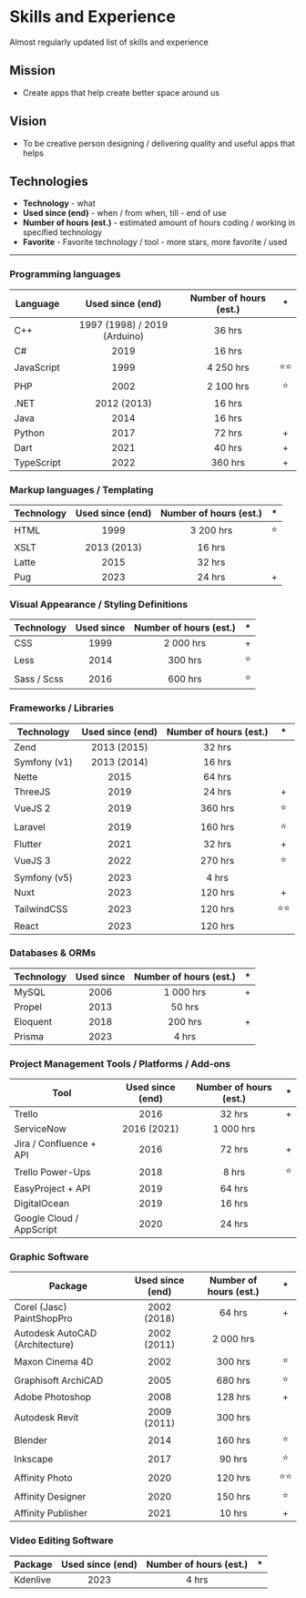 # Skills and Experience
Almost regularly updated list of skills and experience

## Mission

- Create apps that help create better space around us

## Vision

- To be creative person designing / delivering quality and useful apps that helps

## Technologies

- **Technology** - what
- **Used since (end)** - when / from when, till - end of use
- **Number of hours (est.)** - estimated amount of hours coding / working in specified technology
- **Favorite** - Favorite technology / tool - more stars, more favorite / used
____

### Programming languages

| Language | Used since (end) | Number of hours (est.) | * |
| --- | :---: | :---: | :---: |
| C++ | 1997 (1998) / 2019 (Arduino) | 36 hrs | |
| C# | 2019 | 16 hrs | |
| JavaScript | 1999 | 4 250 hrs | ⭐⭐ |
| PHP | 2002 | 2 100 hrs | ⭐ |
| .NET | 2012 (2013) | 16 hrs | |
| Java | 2014 | 16 hrs | |
| Python | 2017 | 72 hrs | + |
| Dart | 2021 | 40 hrs | + |
| TypeScript | 2022 | 360 hrs | + |

### Markup languages / Templating

| Technology | Used since (end) | Number of hours (est.) | * |
| --- | :---: | :---: | :---: |
| HTML | 1999 | 3 200 hrs | ⭐ |
| XSLT | 2013 (2013) | 16 hrs | |
| Latte | 2015 | 32 hrs | |
| Pug | 2023 | 24 hrs | + |

### Visual Appearance / Styling Definitions

| Technology | Used since | Number of hours (est.) | * |
| --- | :---: | :---: | :---: |
| CSS | 1999 | 2 000 hrs | + |
| Less | 2014 | 300 hrs | ⭐ |
| Sass / Scss | 2016 | 600 hrs | ⭐ |

### Frameworks / Libraries

| Technology | Used since (end) | Number of hours (est.) | * |
| --- | :---: | :---: | :---: |
| Zend | 2013 (2015) | 32 hrs | |
| Symfony (v1) | 2013 (2014) | 16 hrs | |
| Nette | 2015 | 64 hrs | |
| ThreeJS | 2019 | 24 hrs | + |
| VueJS 2 | 2019 | 360 hrs | ⭐ |
| Laravel | 2019 | 160 hrs | ⭐ |
| Flutter | 2021 | 32 hrs | + |
| VueJS 3 | 2022 | 270 hrs | ⭐ |
| Symfony (v5) | 2023 | 4 hrs | |
| Nuxt | 2023 | 120 hrs | + |
| TailwindCSS | 2023 | 120 hrs | ⭐⭐ |
| React | 2023 | 120 hrs | |

### Databases & ORMs

| Technology | Used since | Number of hours (est.) | * |
| --- | :---: | :---: | :---: |
| MySQL | 2006 | 1 000 hrs | + |
| Propel | 2013 | 50 hrs | |
| Eloquent | 2018 | 200 hrs | + |
| Prisma | 2023 | 4 hrs | |

### Project Management Tools / Platforms / Add-ons

| Tool | Used since (end) | Number of hours (est.) | * |
| --- | :---: | :---: | :---: |
| Trello | 2016 | 32 hrs | + |
| ServiceNow | 2016 (2021) | 1 000 hrs |
| Jira / Confluence + API | 2016 | 72 hrs | + |
| Trello Power-Ups | 2018 | 8 hrs | ⭐ |
| EasyProject + API | 2019 | 64 hrs | |
| DigitalOcean | 2019 | 16 hrs | |
| Google Cloud / AppScript | 2020 | 24 hrs | |

### Graphic Software

| Package | Used since (end) | Number of hours (est.) | * |
| --- | :---: | :---: | :---: |
| Corel (Jasc) PaintShopPro | 2002 (2018) | 64 hrs | + |
| Autodesk AutoCAD (Architecture) | 2002 (2011) | 2 000 hrs | |
| Maxon Cinema 4D | 2002 | 300 hrs | ⭐ | 
| Graphisoft ArchiCAD | 2005 | 680 hrs | ⭐ |
| Adobe Photoshop | 2008 | 128 hrs | + |
| Autodesk Revit | 2009 (2011) | 300 hrs | |
| Blender | 2014 | 160 hrs | ⭐ |
| Inkscape | 2017 | 90 hrs | ⭐ |
| Affinity Photo | 2020 | 120 hrs | ⭐⭐ |
| Affinity Designer | 2020 | 150 hrs | ⭐ |
| Affinity Publisher | 2021 | 10 hrs | + |

### Video Editing Software

| Package | Used since (end) | Number of hours (est.) | * |
| --- | :---: | :---: | :---: |
| Kdenlive | 2023 | 4 hrs | |
